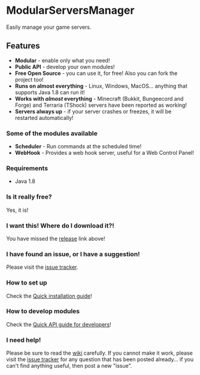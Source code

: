 # ModularServersManager
Easily manage your game servers.

## Features
- **Modular** - enable only what you need!
- **Public API** - develop your own modules!
- **Free Open Source** - you can use it, for free! Also you can fork the project too!
- **Runs on almost everything** - Linux, Windows, MacOS... anything that supports Java 1.8 can run it!
- **Works with _almost_ everything** - Minecraft (Bukkit, Bungeecord and Forge) and Terraria (TShock) servers have been reported as working!
- **Servers always up** - if your server crashes or freezes, it will be restarted automatically!

### Some of the modules available
- **Scheduler** - Run commands at the scheduled time!
- **WebHook** - Provides a web hook server, useful for a Web Control Panel!

### Requirements
- Java 1.8

### Is it really free?
Yes, it is!

### I want this! Where do I download it?!
You have missed the [release](https://github.com/ModularServersManager/ModularServersManager/releases) link above!

### I have found an issue, or I have a suggestion!
Please visit the [issue tracker](https://github.com/ModularServersManager/ModularServersManager/issues?q=is%3Aissue).

### How to set up
Check the [Quick installation guide](https://github.com/ModularServersManager/ModularServersManager/wiki/Quick-Installation-Guide)!

### How to develop modules
Check the [Quick API guide for developers](https://github.com/ModularServersManager/ModularServersManager/wiki/Quick-API-Guide-for-Developers)!

### I need help!
Please be sure to read the [wiki](https://github.com/ModularServersManager/ModularServersManager/wiki/) carefully. If you cannot make it work, please visit the [issue tracker](https://github.com/ModularServersManager/ModularServersManager/issues?q=is%3Aissue) for any question that has been posted already... if you can't find anything useful, then post a new "issue".
